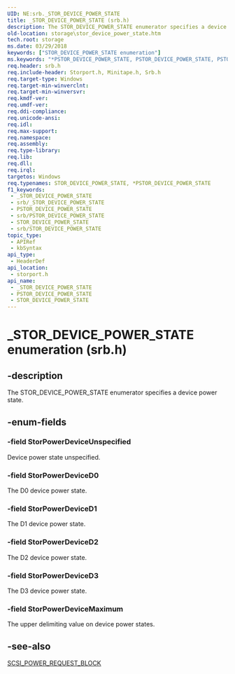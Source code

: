 ```yaml
---
UID: NE:srb._STOR_DEVICE_POWER_STATE
title: _STOR_DEVICE_POWER_STATE (srb.h)
description: The STOR_DEVICE_POWER_STATE enumerator specifies a device power state.
old-location: storage\stor_device_power_state.htm
tech.root: storage
ms.date: 03/29/2018
keywords: ["STOR_DEVICE_POWER_STATE enumeration"]
ms.keywords: "*PSTOR_DEVICE_POWER_STATE, PSTOR_DEVICE_POWER_STATE, PSTOR_DEVICE_POWER_STATE enumeration pointer [Storage Devices], STOR_DEVICE_POWER_STATE, STOR_DEVICE_POWER_STATE enumeration [Storage Devices], StorPowerDeviceD0, StorPowerDeviceD1, StorPowerDeviceD2, StorPowerDeviceD3, StorPowerDeviceMaximum, StorPowerDeviceUnspecified, _STOR_DEVICE_POWER_STATE, storage.stor_device_power_state, storport/PSTOR_DEVICE_POWER_STATE, storport/STOR_DEVICE_POWER_STATE, storport/StorPowerDeviceD0, storport/StorPowerDeviceD1, storport/StorPowerDeviceD2, storport/StorPowerDeviceD3, storport/StorPowerDeviceMaximum, storport/StorPowerDeviceUnspecified, structs-storport_1b3e3040-821f-4cc1-9a5b-15ae5eaeb35e.xml"
req.header: srb.h
req.include-header: Storport.h, Minitape.h, Srb.h
req.target-type: Windows
req.target-min-winverclnt: 
req.target-min-winversvr: 
req.kmdf-ver: 
req.umdf-ver: 
req.ddi-compliance: 
req.unicode-ansi: 
req.idl: 
req.max-support: 
req.namespace: 
req.assembly: 
req.type-library: 
req.lib: 
req.dll: 
req.irql: 
targetos: Windows
req.typenames: STOR_DEVICE_POWER_STATE, *PSTOR_DEVICE_POWER_STATE
f1_keywords:
 - _STOR_DEVICE_POWER_STATE
 - srb/_STOR_DEVICE_POWER_STATE
 - PSTOR_DEVICE_POWER_STATE
 - srb/PSTOR_DEVICE_POWER_STATE
 - STOR_DEVICE_POWER_STATE
 - srb/STOR_DEVICE_POWER_STATE
topic_type:
 - APIRef
 - kbSyntax
api_type:
 - HeaderDef
api_location:
 - storport.h
api_name:
 - _STOR_DEVICE_POWER_STATE
 - PSTOR_DEVICE_POWER_STATE
 - STOR_DEVICE_POWER_STATE
---
```


# _STOR_DEVICE_POWER_STATE enumeration (srb.h)


## -description

The STOR_DEVICE_POWER_STATE enumerator specifies a device power state.

## -enum-fields

### -field StorPowerDeviceUnspecified

Device power state unspecified.

### -field StorPowerDeviceD0

The D0 device power state.

### -field StorPowerDeviceD1

The D1 device power state.

### -field StorPowerDeviceD2

The D2 device power state.

### -field StorPowerDeviceD3

The D3 device power state.

### -field StorPowerDeviceMaximum

The upper delimiting value on device power states.

## -see-also

<a href="/windows-hardware/drivers/ddi/storport/ns-storport-_scsi_power_request_block">SCSI_POWER_REQUEST_BLOCK</a>

